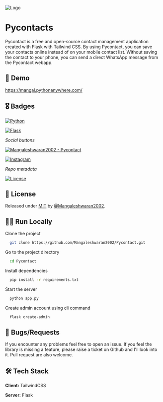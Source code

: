 

![Logo](https://mangal.pythonanywhere.com/download)


# Pycontacts

Pycontact is a free and open-source contact management application created with Flask with Tailwind CSS.
By using Pycontact, you can save your contacts online instead of on your mobile contact list.
Without saving the contact to your phone, you can send a direct WhatsApp message from the Pycontact webapp.

## 🧐 Demo

https://mangal.pythonanywhere.com/


## 🎖 Badges

[![Python](https://img.shields.io/badge/Python-3776AB?style=for-the-badge&logo=python&logoColor=white)](https://www.python.org/)

[![Flask]( https://img.shields.io/badge/Flask-000000?style=for-the-badge&logo=flask&logoColor=white)](https://flask.palletsprojects.com/en/2.2.x/)

_Social buttons_

[![Mangaleshwaran2002 - Pycontact](https://img.shields.io/static/v1?label=Mangaleshwaran2002&message=Pycontact&color=blue&logo=github)](https://github.com/Mangaleshwaran2002/Pycontact "Go to GitHub repo")

[![Instagram](https://img.shields.io/badge/Instagram-E4405F?style=for-the-badge&logo=instagram&logoColor=white)](https://www.instagram.com/_._._alone_wolf_._._)

_Repo metadata_


[![License](https://img.shields.io/badge/License-MIT-blue)](#license)






## 📜 License

Released under [MIT](/LICENSE) by [@Mangaleshwaran2002](https://github.com/Mangaleshwaran2002).


## 👨‍💻 Run Locally

Clone the project

```bash
  git clone https://github.com/Mangaleshwaran2002/Pycontact.git
```

Go to the project directory

```bash
  cd Pycontact
```

Install dependencies

```bash
  pip install -r requirements.txt
```

Start the server

```bash
  python app.py
```

Create admin account using cli command

```bash
  flask create-admin
```

## 🐛 Bugs/Requests

If you encounter any problems feel free to open an issue. If you feel the library is
missing a feature, please raise a ticket on Github and I'll look into it.
Pull request are also welcome.

## 🛠 Tech Stack

**Client:**  TailwindCSS

**Server:**  Flask

